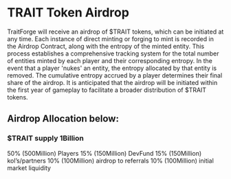 # TRAIT Token Airdrop

TraitForge will receive an airdrop of $TRAIT tokens, which can be initiated at any time. Each instance of direct minting or forging to mint is recorded in the Airdrop Contract, along with the entropy of the minted entity. This process establishes a comprehensive tracking system for the total number of entities minted by each player and their corresponding entropy. In the event that a player 'nukes' an entity, the entropy allocated by that entity is removed. The cumulative entropy accrued by a player determines their final share of the airdrop. It is anticipated that the airdrop will be initiated within the first year of gameplay to facilitate a broader distribution of $TRAIT tokens.

## Airdrop Allocation below:
### $TRAIT supply 1Billion 

50% (500Million) Players
15% (150Million) DevFund 
15% (150Million) kol’s/partners
10% (100Million) airdrop to referrals
10% (100Million) initial market liquidity

